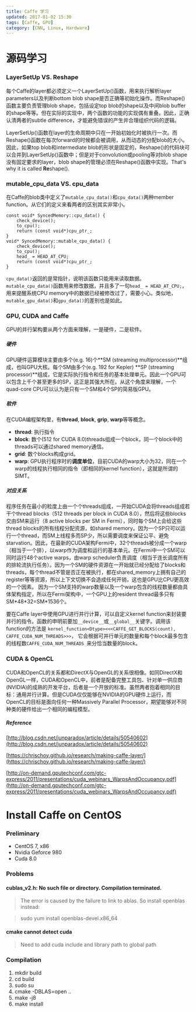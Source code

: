 ```yaml
---
title: Caffe 学习
updated: 2017-01-02 15:30
tags: [Caffe, GPU]
category: [CNN, Linux, Hardware]
---
```


# 源码学习

### LayerSetUp VS. Reshape

每个Caffe的layer都必须定义一个LayerSetUp()函数，用来执行解析layer parameters以及判断bottom blob shape是否正确等初始化操作。而Reshape()函数主要负责管理blob shape，包括设定top blob的shape以及中间blob buffer的shape等等。但在实际的实现中，两个函数的功能的实现偶有重叠。因此，正确认清两者的subtle difference，才能避免错误的产生并合理组织代码的逻辑。

LayerSetUp()函数在layer的生命周期中只在一开始初始化时被执行一次。而Reshape()函数在每次forward的时候都会被调用，从而动态的分配blob的大小。因此，如果top blob和intermediate blob的形状是固定的，Reshape()的代码块可以合并到LayerSetUp()函数中；但是对于convolution或pooling等对blob shape没有固定要求的layer，blob shape的管理必须在Reshape()函数中实现。That's why it is called **Re**shape().

### mutable\_cpu\_data VS. cpu_data

在Caffe的blob类中定义了`mutable_cpu_data()`和`cpu_data()`两种member function。从它们的定义来看两者的区别其实非常小。

```
const void* SyncedMemory::cpu_data() {
	check_device();
	to_cpu();
	return (const void*)cpu_ptr_;
}
void* SyncedMemory::mutable_cpu_data() {
	check_device();
	to_cpu();
	head_ = HEAD_AT_CPU;
	return (const void*)cpu_ptr_;
}
```
`cpu_data()`返回的是常指针，说明该函数只能用来读取数据。`mutable_cpu_data()`函数用来修改数据，并且多了一句`head_ = HEAD_AT_CPU;`，用来提醒系统CPU memory中的数据已经被修改过了，需要小心。类似地，`mutable_gpu_data()`和`gpu_data()`的差别也是如此。

### GPU, CUDA and Caffe

GPU的并行架构要从两个方面来理解，一是硬件，二是软件。

##### 硬件

GPU硬件运算模块主要由多个(e.g. 16)个**SM (streaming multiprocessor)**组成，也叫GPU大核。每个SM由多个(e.g. 192 for Kepler) **SP (streaming processor)**组成，它是实际执行指令和任务的基本处理单元。因此一个GPU可以包含上千个甚至更多的SP，这正是其强大所在。从这个角度来理解，一个quad-core CPU可以认为是只有一个SM和4个SP的简易版GPU。

##### 软件

在CUDA编程架构里，有**thread**, **block**, **grip**, **warp**等等概念。

* **thread**: 执行指令
* **block**: 数个(512 for CUDA 8.0)threads组成一个block，同一个block中的threads可以通过shared memory通信。
* **grid**: 数个blocks构成grid。
* **warp**: GPU执行程序时的**调度单位**，目前CUDA的warp大小为32，同在一个warp的线程执行相同的指令（即相同的kernel function），这就是所谓的SIMT。

##### 对应关系

程序任务在最小的粒度上由一个个threads组成，一开始CUDA会将threads组成若干个thread blocks（512 threads per block in CUDA 8.0），然后将这些blocks交由SM来运行（8 active blocks per SM in Fermi），同时每个SM上会给这些thread blocks的所有线程分配资源，如shared memory。因为一个SP只可以运行一个thread，而SM上线程多而SP少，所以需要调度来保证公平、避免starvation。因此，在最新的CUDA架构Fermi中，32个threads被分成一个warp（相当于一个排），以warp作为调度和运行的基本单元。在Fermi中一个SM可以同时运行48个active warps，由warp scheduler负责调度（相当于连长调度所有的排轮流执行任务）。因为一个SM的硬件资源在一开始就已经分配给了blocks和threads，每个thread不管是否正在被执行，都在shared_memory上拥有自己的register等等资源，所以上下文切换不会造成任何开销，这也是GPU比CPU更高效的一个因素。
因为一个SM支持的warp数量以及一个warp包含的线程数量都由具体架构指定，所以在Fermi架构中，一个GPU上的resident thread最多只有SM\*48\*32=SM*1536个。

要在Caffe layer中使用GPU进行并行计算，可以自定义kernel function来封装要并行的指令。函数的申明前要加`__device__`或`__global__`关键字。调用该function的方法是
`kernel_function<Dtype><<<CAFFE_GET_BLOCKS(count), CAFFE_CUDA_NUM_THREADS>>>`，
它会根据可并行单元的数量和每个block最多包含的线程数`CAFFE_CUDA_NUM_THREADS `来分恰当数量的block。

### CUDA & OpenCL

CUDA和OpenCL的关系都和DirectX与OpenGL的关系很相像。如同DirectX和OpenGL一样，CUDA和OpenCL中，前者是配备完整工具包、针对单一供应商(NVIDIA)的成熟的开发平台，后者是一个开放的标准。虽然两者抱着相同的目标：通用并行计算。但是CUDA仅仅能够在NVIDIA的GPU硬件上运行，而OpenCL的目标是面向任何一种Massively Parallel Processor，期望能够对不同种类的硬件给出一个相同的编程模型。

##### Reference

[http://blog.csdn.net/junparadox/article/details/50540602](http://blog.csdn.net/junparadox/article/details/50540602)

[https://chrischoy.github.io/research/making-caffe-layer/](https://chrischoy.github.io/research/making-caffe-layer/)

[http://on-demand.gputechconf.com/gtc-express/2011/presentations/cuda_webinars_WarpsAndOccupancy.pdf](http://on-demand.gputechconf.com/gtc-express/2011/presentations/cuda_webinars_WarpsAndOccupancy.pdf)

# Install Caffe on CentOS

### Preliminary
* CentOS 7, x86
* Nvidia Geforce 980
* Cuda 8.0

### Problems

#### cublas_v2.h: No such file or directory.  Compilation terminated.

> The error is caused by the failure to link to ablas. So install openblas instead:

> sudo yum install openblas-devel.x86_64

#### cmake cannot detect cuda

> Need to add cuda include and library path to global path

### Compilation
1. mkdir build
2. cd build
3. sudo su
3. cmake -DBLAS=open ..
4. make -j8
5. make install

